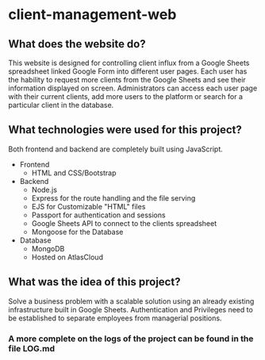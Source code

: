 # client-management-web

## What does the website do?
This website is designed for controlling client influx from a Google Sheets spreadsheet linked Google Form into different user pages. Each user has the hability to request more clients from the Google Sheets and see their information displayed on screen. Administrators can access each user page with their current clients, add more users to the platform or search for a particular client in the database.

## What technologies were used for this project?
Both frontend and backend are completely built using JavaScript.
* Frontend
    * HTML and CSS/Bootstrap
* Backend
    * Node.js
    * Express for the route handling and the file serving
    * EJS for Customizable "HTML" files
    * Passport for authentication and sessions
    * Google Sheets API to connect to the clients spreadsheet
    * Mongoose for the Database
* Database
    * MongoDB
    * Hosted on AtlasCloud

## What was the idea of this project?
Solve a business problem with a scalable solution using an already existing infrastructure built in Google Sheets. Authentication and Privileges need to be established to separate employees from managerial positions.

### A more complete on the logs of the project can be found in the file LOG.md